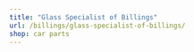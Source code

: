 ```yaml
---
title: "Glass Specialist of Billings"
url: /billings/glass-specialist-of-billings/
shop: car parts
---
```

